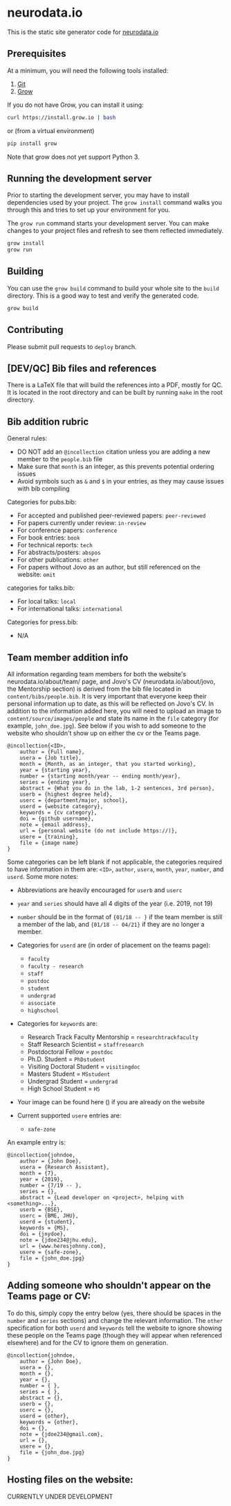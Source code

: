 # neurodata.io

This is the static site generator code for [neurodata.io](https://neurodata.io)

## Prerequisites

At a minimum, you will need the following tools installed:

1. [Git](http://git-scm.com/)
2. [Grow](https://grow.io)

If you do not have Grow, you can install it using:

```sh
curl https://install.grow.io | bash
```

or (from a virtual environment)

```sh
pip install grow
```

Note that grow does not yet support Python 3.

## Running the development server

Prior to starting the development server, you may have to install dependencies used by your project. The `grow install` command walks you through this and tries to set up your environment for you.

The `grow run` command starts your development server. You can make changes to your project files and refresh to see them reflected immediately.

```sh
grow install
grow run
```

## Building

You can use the `grow build` command to build your whole site to the `build` directory. This is a good way to test and verify the generated code.

```sh
grow build
```

## Contributing

Please submit pull requests to `deploy` branch.


## [DEV/QC] Bib files and references

There is a LaTeX file that will build the references into a PDF, mostly
for QC. It is located in the root directory and can be built by running
`make` in the root directory.

## Bib addition rubric
General rules:
- DO NOT add an `@incollection` citation unless you are adding a new member to the `people.bib` file
- Make sure that `month` is an integer, as this prevents potential ordering issues
- Avoid symbols such as `&` and `$` in your entries, as they may cause issues with bib compiling

Categories for pubs.bib:
- For accepted and published peer-reviewed papers: `peer-reviewed`
- For papers currently under review: `in-review`
- For conference papers: `conference`
- For book entries: `book`
- For technical reports: `tech`
- For abstracts/posters: `abspos`
- For other publications: `other`
- For papers without Jovo as an author, but still referenced on the website: `omit`

categories for talks.bib:
- For local talks: `local`
- For international talks: `international`

Categories for press.bib:
- N/A


## Team member addition info
All information regarding team members for both the website's neurodata.io/about/team/ page, and Jovo's CV (neurodata.io/about/jovo, the Mentorship section) is derived from the bib file located in `content/bibs/people.bib`. It is very important that everyone keep their personal information up to date, as this will be reflected on Jovo's CV. In addition to the information added here, you will need to upload an image to `content/source/images/people` and state its name in the `file` category (for example, `john_doe.jpg`). See below if you wish to add someone to the website who shouldn't show up on either the cv or the Teams page.

```
@incollection{<ID>,
    author = {Full name},
    usera = {Job title},
    month = {Month, as an integer, that you started working},
    year = {starting year},
    number = {starting month/year -- ending month/year},
    series = {ending year},
    abstract = {What you do in the lab, 1-2 sentences, 3rd person},
    userb = {highest degree held},
    userc = {department/major, school},
    userd = {website category},
    keywords = {cv category},
    doi = {github username},
    note = {email address},
    url = {personal website (do not include https://)},
    usere = {training},
    file = {image name}
}
```
Some categories can be left blank if not applicable, the categories required to have information in them are: `<ID>`, `author`, `usera`, `month`, `year`, `number`, and `userd`. Some more notes:
- Abbreviations are heavily encouraged for `userb` and `userc`
- `year` and `series` should have all 4 digits of the year (i.e. 2019, not 19)
- `number` should be in the format of `{01/18 -- }` if the team member is still a member of the lab, and `{01/18 -- 04/21}` if they are no longer a member.
- Categories for `userd` are (in order of placement on the teams page):
    - `faculty`
    - `faculty - research`
    - `staff`
    - `postdoc`
    - `student`
    - `undergrad`
    - `associate`
    - `highschool`

- Categories for `keywords` are: 
    - Research Track Faculty Mentorship = `researchtrackfaculty`
    - Staff Research Scientist = `staffresearch`
    - Postdoctoral Fellow = `postdoc`
    - Ph.D. Student = `PhDstudent`
    - Visiting Doctoral Student = `visitingdoc`
    - Masters Student = `MSstudent`
    - Undergrad Student = `undergrad`
    - High School Student = `HS`
- Your image can be found here () if you are already on the website
- Current supported `usere` entries are:
    - `safe-zone`


An example entry is:
```
@incollection{johndoe,
    author = {John Doe},
    usera = {Research Assistant},
    month = {7},
    year = {2019},
    number = {7/19 -- },
    series = {},
    abstract = {Lead developer on <project>, helping with <something>...},
    userb = {BSE},
    userc = {BME, JHU},
    userd = {student},
    keywords = {MS},
    doi = {jnydoe},
    note = {jdoe234@jhu.edu},
    url = {www.heresjohnny.com},
    usere = {safe-zone},
    file = {john_doe.jpg}
}
```

## Adding someone who shouldn't appear on the Teams page or CV:
To do this, simply copy the entry below (yes, there should be spaces in the `number` and `series` sections) and change the relevant information. The `other` specification for both `userd` and `keywords` tell the website to ignore showing these people on the Teams page (though they will appear when referenced elsewhere) and for the CV to ignore them on generation.
```
@incollection{johndoe,
    author = {John Doe},
    usera = {},
    month = {},
    year = {},
    number = { },
    series = { },
    abstract = {},
    userb = {},
    userc = {},
    userd = {other},
    keywords = {other},
    doi = {},
    note = {jdoe234@gmail.com},
    url = {},
    usere = {},
    file = {john_doe.jpg}
}
```

## Hosting files on the website:
CURRENTLY UNDER DEVELOPMENT
